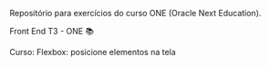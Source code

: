 Repositório para exercícios do curso ONE (Oracle Next Education).


Front End T3 - ONE &#128218;

Curso: Flexbox: posicione elementos na tela